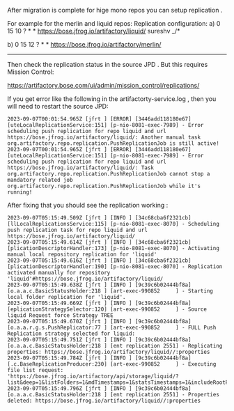 After migration is complete for hige mono repos you can setup replication .

For example for the merlin and liquid repos:
Replication configuration:
a)
0 15 10 ? * *
https://bose.jfrog.io/artifactory/liquid/
sureshv
_/*

b) 0 15 12 ? * *
https://bose.jfrog.io/artifactory/merlin/

---
Then check the replication status in the source JPD . But this requires Mission Control:

https://artifactory.bose.com/ui/admin/mission_control/replications/

If you get error like the following in the artifactorty-service.log , then you will need to restart the source JPD:
```
2023-09-07T00:01:54.965Z [jfrt ] [ERROR] [3446add118180e67] [uteLocalReplicationService:151] [p-nio-8081-exec-7989] - Error scheduling push replication for repo liquid and url https://bose.jfrog.io/artifactory/liquid/: Another manual task org.artifactory.repo.replication.PushReplicationJob is still active!
2023-09-07T00:01:54.965Z [jfrt ] [ERROR] [3446add118180e67] [uteLocalReplicationService:151] [p-nio-8081-exec-7989] - Error scheduling push replication for repo liquid and url https://bose.jfrog.io/artifactory/liquid/: Task org.artifactory.repo.replication.PushReplicationJob cannot stop a mandatory related job org.artifactory.repo.replication.PushReplicationJob while it's running!

```
After fixing that you should see the replication working :
```
2023-09-07T05:15:49.509Z [jfrt ] [INFO ] [34c68cba6f2321cb] [llLocalReplicationsService:115] [p-nio-8081-exec-8070] - Scheduling push replication task for repo liquid and url https://bose.jfrog.io/artifactory/liquid/
2023-09-07T05:15:49.614Z [jfrt ] [INFO ] [34c68cba6f2321cb] [plicationDescriptorHandler:173] [p-nio-8081-exec-8070] - Activating manual local repository replication for 'liquid'
2023-09-07T05:15:49.616Z [jfrt ] [INFO ] [34c68cba6f2321cb] [plicationDescriptorHandler:190] [p-nio-8081-exec-8070] - Replication activated manually for repository 'liquid'#https://bose.jfrog.io/artifactory/liquid/
2023-09-07T05:15:49.638Z [jfrt ] [INFO ] [9c39c6b02444bf8a] [o.a.a.c.BasicStatusHolder:218 ] [art-exec-990852     ] - Starting local folder replication for 'liquid'.
2023-09-07T05:15:49.669Z [jfrt ] [INFO ] [9c39c6b02444bf8a] [eplicationStrategySelector:120] [art-exec-990852     ] - Source liquid Request force Strategy TREE
2023-09-07T05:15:49.670Z [jfrt ] [INFO ] [9c39c6b02444bf8a] [o.a.a.r.g.s.PushReplicator:77 ] [art-exec-990852     ] - FULL Push Replication strategy selected for liquid:
2023-09-07T05:15:49.751Z [jfrt ] [INFO ] [9c39c6b02444bf8a] [o.a.a.c.BasicStatusHolder:218 ] [ent replication 2551] - Replicating properties: https://bose.jfrog.io/artifactory/liquid//:properties
2023-09-07T05:15:49.784Z [jfrt ] [INFO ] [9c39c6b02444bf8a] [.c.BaseReplicationProducer:230] [art-exec-990852     ] - Executing file list request: 'https://bose.jfrog.io/artifactory/api/storage/liquid/?list&deep=1&listFolders=1&mdTimestamps=1&statsTimestamps=1&includeRootPath=1'
2023-09-07T05:15:49.796Z [jfrt ] [INFO ] [9c39c6b02444bf8a] [o.a.a.c.BasicStatusHolder:218 ] [ent replication 2551] - Properties deleted: https://bose.jfrog.io/artifactory/liquid//:properties

```

